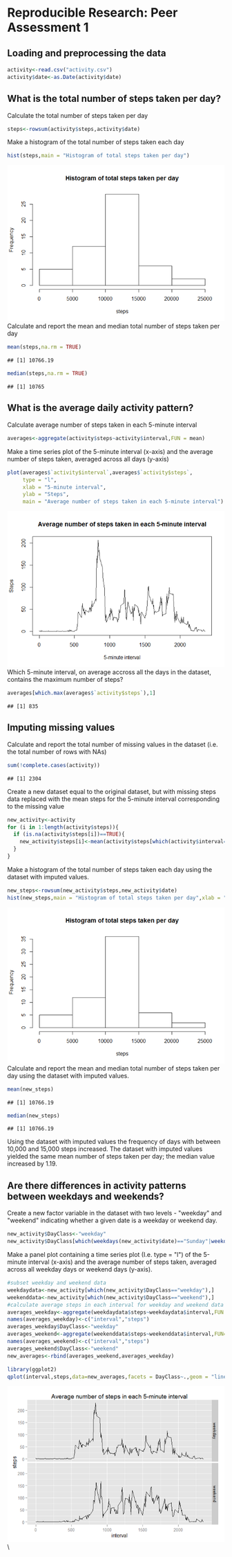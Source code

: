 # Reproducible Research: Peer Assessment 1


## Loading and preprocessing the data

```r
activity<-read.csv("activity.csv")
activity$date<-as.Date(activity$date)
```
## What is the total number of steps taken per day?
Calculate the total number of steps taken per day

```r
steps<-rowsum(activity$steps,activity$date)
```
Make a histogram of the total number of steps taken each day

```r
hist(steps,main = "Histogram of total steps taken per day")
```

![](PA1_template_files/figure-html/unnamed-chunk-3-1.png)\
Calculate and report the mean and median total number of steps taken
per day

```r
mean(steps,na.rm = TRUE)
```

```
## [1] 10766.19
```

```r
median(steps,na.rm = TRUE)
```

```
## [1] 10765
```
## What is the average daily activity pattern?
Calculate average number of steps taken in each 5-minute interval

```r
averages<-aggregate(activity$steps~activity$interval,FUN = mean)
```
Make a time series plot of the 5-minute interval (x-axis) and the average number of steps taken, averaged across all days (y-axis)

```r
plot(averages$`activity$interval`,averages$`activity$steps`,
     type = "l",
     xlab = "5-minute interval",
     ylab = "Steps",
     main = "Average number of steps taken in each 5-minute interval")
```

![](PA1_template_files/figure-html/unnamed-chunk-6-1.png)\
Which 5-minute interval, on average accross all the days in the dataset, contains the maximum number of steps?

```r
averages[which.max(averages$`activity$steps`),1]
```

```
## [1] 835
```

## Imputing missing values
Calculate and report the total number of missing values in the dataset (i.e. the total number of rows with NAs)

```r
sum(!complete.cases(activity))
```

```
## [1] 2304
```
Create a new dataset equal to the original dataset, but with missing steps data replaced with the mean steps for the 5-minute interval corresponding to the missing value

```r
new_activity<-activity
for (i in 1:length(activity$steps)){
  if (is.na(activity$steps[i])==TRUE){
    new_activity$steps[i]<-mean(activity$steps[which(activity$interval==activity$interval[i])],na.rm = TRUE)
  }
}
```
Make a histogram of the total number of steps taken each day using the dataset with imputed values.

```r
new_steps<-rowsum(new_activity$steps,new_activity$date)
hist(new_steps,main = "Histogram of total steps taken per day",xlab = "steps")
```

![](PA1_template_files/figure-html/unnamed-chunk-10-1.png)\
Calculate and report the mean and median total number of steps taken per day using the dataset with imputed values.

```r
mean(new_steps)
```

```
## [1] 10766.19
```

```r
median(new_steps)
```

```
## [1] 10766.19
```
Using the dataset with imputed values the frequency of days with between 10,000 and 15,000 steps increased. The dataset with imputed values yielded the same mean number of steps taken per day; the median value increased by 1.19.
## Are there differences in activity patterns between weekdays and weekends?
Create a new factor variable in the dataset with two levels - "weekday" and "weekend" indicating whether a given date is a weekday or weekend day.

```r
new_activity$DayClass<-"weekday"
new_activity$DayClass[which(weekdays(new_activity$date)=="Sunday"|weekdays(new_activity$date)=="Saturday")]<-"weekend"
```
Make a panel plot containing a time series plot (I.e. type = "l") of the 5-minute interval (x-axis) and the average number of steps taken, averaged across all weekday days or weekend days (y-axis).

```r
#subset weekday and weekend data
weekdaydata<-new_activity[which(new_activity$DayClass=="weekday"),]
weekenddata<-new_activity[which(new_activity$DayClass=="weekend"),]
#calculate average steps in each interval for weekday and weekend data
averages_weekday<-aggregate(weekdaydata$steps~weekdaydata$interval,FUN = mean)
names(averages_weekday)<-c("interval","steps")
averages_weekday$DayClass<-"weekday"
averages_weekend<-aggregate(weekenddata$steps~weekenddata$interval,FUN=mean)
names(averages_weekend)<-c("interval","steps")
averages_weekend$DayClass<-"weekend"
new_averages<-rbind(averages_weekend,averages_weekday)
```

```r
library(ggplot2)
qplot(interval,steps,data=new_averages,facets = DayClass~.,geom = "line",main = "Average number of steps in each 5-minute interval",)
```

![](PA1_template_files/figure-html/unnamed-chunk-14-1.png)\
